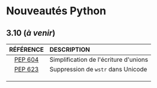 # Nouveautés Python

## 3.10 (_à venir_)

|RÉFÉRENCE|DESCRIPTION|
|:--:|:--|
|[PEP 604](https://www.python.org/dev/peps/pep-0604/)|Simplification de l'écriture d'unions|
|[PEP 623](https://www.python.org/dev/peps/pep-0623/)|Suppression de `wstr` dans Unicode|
|||
|||
|||
